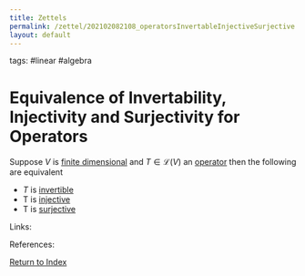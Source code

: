 ```yaml
---
title: Zettels
permalink: /zettel/202102082108_operatorsInvertableInjectiveSurjective
layout: default
---
```

tags: #linear #algebra

# Equivalence of Invertability, Injectivity and Surjectivity for Operators

Suppose $V$ is [finite dimensional](202102062028_finiteDimensionalVectorSpace) and $T \in \mathcal{L}(V)$ an [operator](202102082104_operatorDefinition) 
then the following are equivalent
- $T$ is [invertible](202102081851_invertibleMap)
- T is [injective](202102071749_injectiveDefinition)
- T is [surjective](202102071809_surjectiveDefinition)

Links: 

References: 

[Return to Index](index)